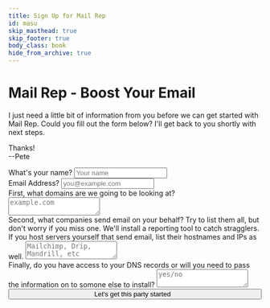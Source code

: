 ```yaml
---
title: Sign Up for Mail Rep
id: masu
skip_masthead: true
skip_footer: true
body_class: book
hide_from_archive: true
---
```


<h1 class="book big center">Mail Rep - Boost Your Email</h1>

I just need a little bit of information from you before we can get started with Mail Rep. Could you fill out the form below? I'll get back to you shortly with next steps.

Thanks!  
--Pete

<div class="sans">
<form role="form" method="post" action="/mail-rep-signup-post">
  <div class="form-group">
    <label for="your-name">What's your name?</label>
    <input type="text" class="form-control" id="your-name" name="name" placeholder="Your name">
  </div>
  <div class="form-group">
    <label for="email-address">Email Address?</label>
    <input type="email" class="form-control" id="email-address" placeholder="you@example.com" name="email">
  </div>
  <div class="form-group">
    <label>First, what domains are we going to be looking at?</label>
    <textarea class="form-control" rows="2" name="domains" placeholder="example.com"></textarea>
  </div>
  <div class="form-group">
    <label>Second, what companies send email on your behalf? Try to list them all, but don't worry if you miss one. We'll install a reporting tool to catch stragglers. If you host servers yourself that send email, list their hostnames and IPs as well.</label>
    <textarea class="form-control" rows="2" name="senders" placeholder="Mailchimp, Drip, Mandrill, etc"></textarea>
  </div>
    <div class="form-group">
    <label>Finally, do you have access to your DNS records or will you need to pass the information on to somone else to install?</label>
    <textarea class="form-control" rows="2" name="dns" placeholder="yes/no"></textarea>
  </div>
  <div style="text-align: center">
    <button type="submit" class="btn btn-xlarge btn-default" style="width: 100%">Let's get this party started<i style="margin-left: 0.75em" class="fa fa-thumbs-up"></i></button>
  </div>
</form>
</div>

